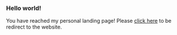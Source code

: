 ### Hello world!
You have reached my personal landing page!
Please [click here](https://anrikus.gitb.io) to be redirect to the website.
